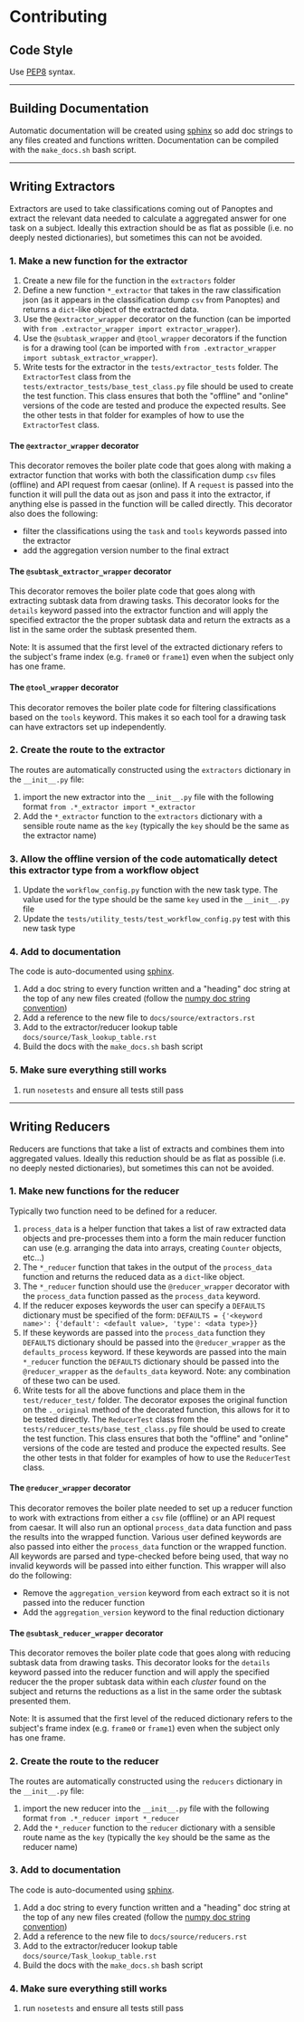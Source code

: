 # Contributing

## Code Style
Use [PEP8](https://www.python.org/dev/peps/pep-0008/) syntax.

---

## Building Documentation
Automatic documentation will be created using [sphinx](http://www.sphinx-doc.org/en/stable/) so add doc strings to any files created and functions written.  Documentation can be compiled with the `make_docs.sh` bash script.

---

## Writing Extractors
Extractors are used to take classifications coming out of Panoptes and extract the relevant data needed to calculate a aggregated answer for one task on a subject.  Ideally this extraction should be as flat as possible (i.e. no deeply nested dictionaries), but sometimes this can not be avoided.

### 1. Make a new function for the extractor

1. Create a new file for the function in the `extractors` folder
2. Define a new function `*_extractor` that takes in the raw classification json (as it appears in the classification dump `csv` from Panoptes) and returns a `dict`-like object of the extracted data.
3. Use the `@extractor_wrapper` decorator on the function (can be imported with `from .extractor_wrapper import extractor_wrapper`).
4. Use the `@subtask_wrapper` and `@tool_wrapper` decorators if the function is for a drawing tool (can be imported with `from .extractor_wrapper import subtask_extractor_wrapper`).
5. Write tests for the extractor in the `tests/extractor_tests` folder.  The `ExtractorTest` class from the `tests/extractor_tests/base_test_class.py` file should be used to create the test function.  This class ensures that both the "offline" and "online" versions of the code are tested and produce the expected results.  See the other tests in that folder for examples of how to use the `ExtractorTest` class.

#### The `@extractor_wrapper` decorator

This decorator removes the boiler plate code that goes along with making a extractor function that works with both the classification dump `csv` files (offline) and API request from caesar (online).  If A `request` is passed into the function it will pull the data out as json and pass it into the extractor, if anything else is passed in the function will be called directly.  This decorator also does the following:
 - filter the classifications using the `task` and `tools` keywords passed into the extractor
 - add the aggregation version number to the final extract

#### The `@subtask_extractor_wrapper` decorator
This decorator removes the boiler plate code that goes along with extracting subtask data from drawing tasks.  This decorator looks for the `details` keyword passed into the extractor function and will apply the specified extractor the the proper subtask data and return the extracts as a list in the same order the subtask presented them.

Note: It is assumed that the first level of the extracted dictionary refers to the subject's frame index (e.g. `frame0` or `frame1`) even when the subject only has one frame.

#### The `@tool_wrapper` decorator
This decorator removes the boiler plate code for filtering classifications based on the `tools` keyword.  This makes it so each tool for a drawing task can have extractors set up independently.

### 2. Create the route to the extractor
The routes are automatically constructed using the `extractors` dictionary in the `__init__.py` file:

1. import the new extractor into the `__init__.py` file with the following format `from .*_extractor import *_extractor`
2. Add the `*_extractor` function to the `extractors` dictionary with a sensible route name as the `key` (typically the `key` should be the same as the extractor name)

### 3. Allow the offline version of the code automatically detect this extractor type from a workflow object

1. Update the `workflow_config.py` function with the new task type.  The value used for the type should be the same `key` used in the `__init__.py` file
2. Update the `tests/utility_tests/test_workflow_config.py` test with this new task type

### 4. Add to documentation
The code is auto-documented using [sphinx](http://www.sphinx-doc.org/en/stable/index.html).

1. Add a doc string to every function written and a "heading" doc string at the top of any new files created (follow the [numpy doc string convention](https://github.com/numpy/numpy/blob/master/doc/HOWTO_DOCUMENT.rst.txt))
2. Add a reference to the new file to `docs/source/extractors.rst`
3. Add to the extractor/reducer lookup table `docs/source/Task_lookup_table.rst`
4. Build the docs with the `make_docs.sh` bash script

### 5. Make sure everything still works
1. run `nosetests` and ensure all tests still pass

---

## Writing Reducers
Reducers are functions that take a list of extracts and combines them into aggregated values.  Ideally this reduction should be as flat as possible (i.e. no deeply nested dictionaries), but sometimes this can not be avoided.

### 1. Make new functions for the reducer
Typically two function need to be defined for a reducer.

1. `process_data` is a helper function that takes a list of raw extracted data objects and pre-processes them into a form the main reducer function can use (e.g. arranging the data into arrays, creating `Counter` objects, etc...)
2. The `*_reducer` function that takes in the output of the `process_data` function and returns the reduced data as a `dict`-like object.
3. The `*_reducer` function should use the `@reducer_wrapper` decorator with the `process_data` function passed as the `process_data` keyword.
4. If the reducer exposes keywords the user can specify a `DEFAULTS` dictionary must be specified of the form: `DEFAULTS = {'<keyword name>': {'default': <default value>, 'type': <data type>}}`
5. If these keywords are passed into the `process_data` function they `DEFAULTS` dictionary should be passed into the `@reducer_wrapper` as the `defaults_process` keyword.  If these keywords are passed into the main `*_reducer` function the `DEFAULTS` dictionary should be passed into the `@reducer_wrapper` as the `defaults_data` keyword.  Note: any combination of these two can be used.
6. Write tests for all the above functions and place them in the `test/reducer_test/` folder.  The decorator exposes the original function on the `._original` method of the decorated function, this allows for it to be tested directly.  The `ReducerTest` class from the `tests/reducer_tests/base_test_class.py` file should be used to create the test function.  This class ensures that both the "offline" and "online" versions of the code are tested and produce the expected results.  See the other tests in that folder for examples of how to use the `ReducerTest` class.

#### The `@reducer_wrapper` decorator

This decorator removes the boiler plate needed to set up a reducer function to work with extractions from either a `csv` file (offline) or an API request from caesar.  It will also run an optional `process_data` data function and pass the results into the wrapped function.  Various user defined keywords are also passed into either the `process_data` function or the wrapped function.  All keywords are parsed and type-checked before being used, that way no invalid keywords will be passed into either function.  This wrapper will also do the following:
 - Remove the `aggregation_version` keyword from each extract so it is not passed into the reducer function
 - Add the `aggregation_version` keyword to the final reduction dictionary

#### The `@subtask_reducer_wrapper` decorator
This decorator removes the boiler plate code that goes along with reducing subtask data from drawing tasks.  This decorator looks for the `details` keyword passed into the reducer function and will apply the specified reducer the the proper subtask data within each *cluster* found on the subject and returns the reductions as a list in the same order the subtask presented them.

Note: It is assumed that the first level of the reduced dictionary refers to the subject's frame index (e.g. `frame0` or `frame1`) even when the subject only has one frame.

### 2. Create the route to the reducer
The routes are automatically constructed using the `reducers` dictionary in the `__init__.py` file:

1. import the new reducer into the `__init__.py` file with the following format `from .*_reducer import *_reducer`
2. Add the `*_reducer` function to the `reducer` dictionary with a sensible route name as the `key` (typically the `key` should be the same as the reducer name)

### 3. Add to documentation
The code is auto-documented using [sphinx](http://www.sphinx-doc.org/en/stable/index.html).

1. Add a doc string to every function written and a "heading" doc string at the top of any new files created (follow the [numpy doc string convention](https://github.com/numpy/numpy/blob/master/doc/HOWTO_DOCUMENT.rst.txt))
2. Add a reference to the new file to `docs/source/reducers.rst`
3. Add to the extractor/reducer lookup table `docs/source/Task_lookup_table.rst`
4. Build the docs with the `make_docs.sh` bash script

### 4. Make sure everything still works
1. run `nosetests` and ensure all tests still pass
